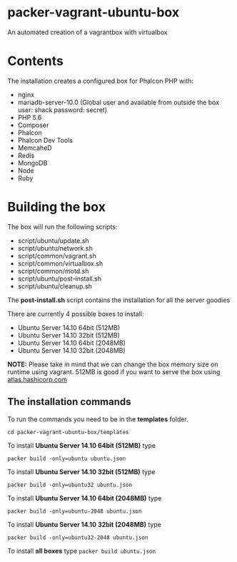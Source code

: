 # packer-vagrant-ubuntu-box
An automated creation of a vagrantbox with virtualbox

# Contents
The installation creates a configured box for Phalcon PHP with:

- nginx
- mariadb-server-10.0 (Global user and available from outside the box user: shack password: secret)
- PHP 5.6
- Composer
- Phalcon
- Phalcon Dev Tools
- MemcaheD
- Redis
- MongoDB
- Node
- Ruby

# Building the box
The box will run the following scripts:

- script/ubuntu/update.sh
- script/ubuntu/network.sh
- script/common/vagrant.sh
- script/common/virtualbox.sh
- script/common/motd.sh
- script/ubuntu/post-install.sh
- script/ubuntu/cleanup.sh

The **post-install.sh** script contains the installation for all the server goodies

There are currently 4 possible boxes to install:

- Ubuntu Server 14.10 64bit (512MB)
- Ubuntu Server 14.10 32bit (512MB)
- Ubuntu Server 14.10 64bit (2048MB)
- Ubuntu Server 14.10 32bit (2048MB)

**NOTE:** Please take in mind that we can change the box memory size on runtime using vagrant. 512MB is good if you want to serve the box using [atlas.hashicorp.com](http://atlas.hashicorp.com)


## The installation commands

To run the commands you need to be in the **templates** folder.

`cd packer-vagrant-ubuntu-box/templates`

To install **Ubuntu Server 14.10 64bit (512MB)** type

`packer build -only=ubuntu ubuntu.json`

To install **Ubuntu Server 14.10 32bit (512MB)** type

`packer build -only=ubuntu32 ubuntu.json`

To install **Ubuntu Server 14.10 64bit (2048MB)** type

`packer build -only=ubuntu-2048 ubuntu.json`

To install **Ubuntu Server 14.10 32bit (2048MB)** type

`packer build -only=ubuntu32-2048 ubuntu.json`

To install **all boxes** type
`packer build ubuntu.json`